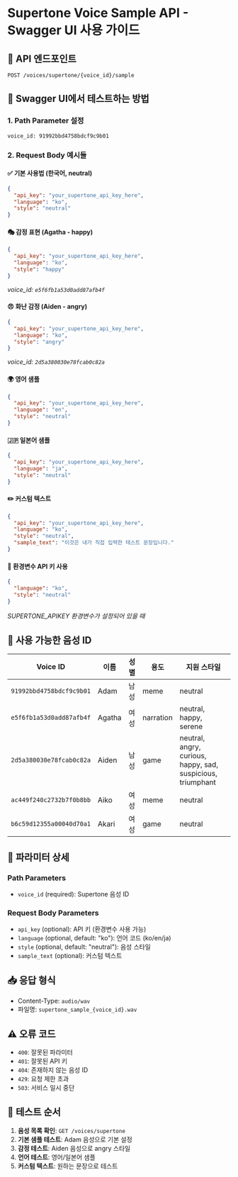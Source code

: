 # Supertone Voice Sample API - Swagger UI 사용 가이드

## 🎯 **API 엔드포인트**
`POST /voices/supertone/{voice_id}/sample`

## 📝 **Swagger UI에서 테스트하는 방법**

### 1. **Path Parameter 설정**
```
voice_id: 91992bbd4758bdcf9c9b01
```

### 2. **Request Body 예시들**

#### ✅ **기본 사용법 (한국어, neutral)**
```json
{
  "api_key": "your_supertone_api_key_here",
  "language": "ko",
  "style": "neutral"
}
```

#### 🎭 **감정 표현 (Agatha - happy)**  
```json
{
  "api_key": "your_supertone_api_key_here",
  "language": "ko",
  "style": "happy"
}
```
*voice_id: `e5f6fb1a53d0add87afb4f`*

#### 😠 **화난 감정 (Aiden - angry)**
```json
{
  "api_key": "your_supertone_api_key_here", 
  "language": "ko",
  "style": "angry"
}
```
*voice_id: `2d5a380030e78fcab0c82a`*

#### 🌍 **영어 샘플**
```json
{
  "api_key": "your_supertone_api_key_here",
  "language": "en", 
  "style": "neutral"
}
```

#### 🇯🇵 **일본어 샘플**
```json
{
  "api_key": "your_supertone_api_key_here",
  "language": "ja",
  "style": "neutral"
}
```

#### ✏️ **커스텀 텍스트**
```json
{
  "api_key": "your_supertone_api_key_here",
  "language": "ko",
  "style": "neutral",
  "sample_text": "이것은 내가 직접 입력한 테스트 문장입니다."
}
```

#### 🔐 **환경변수 API 키 사용**
```json
{
  "language": "ko",
  "style": "neutral"
}
```
*SUPERTONE_APIKEY 환경변수가 설정되어 있을 때*

## 🎤 **사용 가능한 음성 ID**

| Voice ID | 이름 | 성별 | 용도 | 지원 스타일 |
|----------|------|------|------|-------------|
| `91992bbd4758bdcf9c9b01` | Adam | 남성 | meme | neutral |
| `e5f6fb1a53d0add87afb4f` | Agatha | 여성 | narration | neutral, happy, serene |
| `2d5a380030e78fcab0c82a` | Aiden | 남성 | game | neutral, angry, curious, happy, sad, suspicious, triumphant |
| `ac449f240c2732b7f0b8bb` | Aiko | 여성 | meme | neutral |
| `b6c59d12355a00040d70a1` | Akari | 여성 | game | neutral |

## 🔧 **파라미터 상세**

### **Path Parameters**
- `voice_id` (required): Supertone 음성 ID

### **Request Body Parameters**
- `api_key` (optional): API 키 (환경변수 사용 가능)
- `language` (optional, default: "ko"): 언어 코드 (ko/en/ja)
- `style` (optional, default: "neutral"): 음성 스타일
- `sample_text` (optional): 커스텀 텍스트

## 📥 **응답 형식**
- Content-Type: `audio/wav`
- 파일명: `supertone_sample_{voice_id}.wav`

## ⚠️ **오류 코드**
- `400`: 잘못된 파라미터
- `401`: 잘못된 API 키  
- `404`: 존재하지 않는 음성 ID
- `429`: 요청 제한 초과
- `503`: 서비스 일시 중단

## 🚀 **테스트 순서**

1. **음성 목록 확인**: `GET /voices/supertone`
2. **기본 샘플 테스트**: Adam 음성으로 기본 설정
3. **감정 테스트**: Aiden 음성으로 angry 스타일  
4. **언어 테스트**: 영어/일본어 샘플
5. **커스텀 텍스트**: 원하는 문장으로 테스트